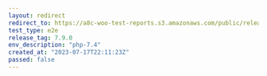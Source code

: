 ```yaml
---
layout: redirect
redirect_to: https://a8c-woo-test-reports.s3.amazonaws.com/public/release/7.9.0/php-7.4/e2e/index.html
test_type: e2e
release_tag: 7.9.0
env_description: "php-7.4"
created_at: "2023-07-17T22:11:23Z"
passed: false
---
```

